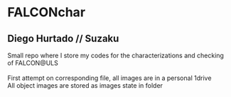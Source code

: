 # FALCONchar
## Diego Hurtado // Suzaku
Small repo where I store my codes for the characterizations and checking of FALCON@ULS \
\
First attempt on corresponding file, all images are in a personal 1drive \
All object images are stored as images state in folder

